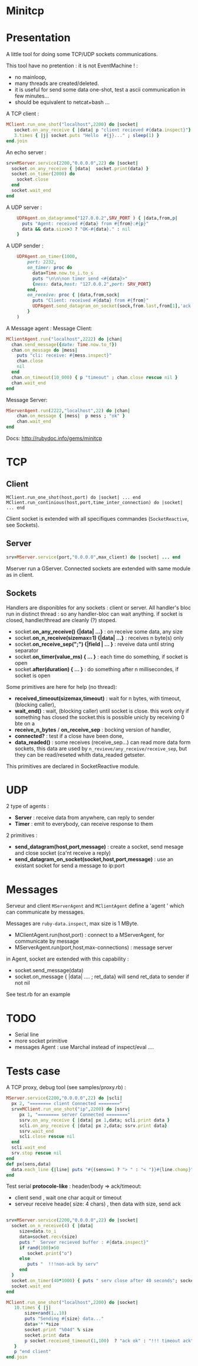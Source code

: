 Minitcp
===

Presentation
==

A little tool for doing some TCP/UDP sockets communications.

This tool have no pretention : it is not EventMachine ! : 

* no mainloop, 
* many threads are created/deleted.
* it is useful for send some data one-shot, test a ascii communication in few minutes...
* should be equivalent to netcat+bash ...


A  TCP client :

```ruby
MClient.run_one_shot("localhost",2200) do |socket|
   socket.on_any_receive { |data| p "client recieved #{data.inspect}"}
   3.times { |j| socket.puts "Hello  #{j}..." ; sleep(1) }
end.join
```

An echo server :

```ruby
srv=MServer.service(2200,"0.0.0.0",22) do |socket|
  socket.on_any_receive { |data|  socket.print(data) }
  socket.on_timer(2000) do
    socket.close
  end
  socket.wait_end
end
```

A UDP server :

```ruby
	UDPAgent.on_datagramme("127.0.0.2",SRV_PORT ) { |data,from,p| 
	  puts "Agent: received #{data} from #{from}:#{p}" 
	  data && data.size>3 ? "OK-#{data}." : nil
	}
```

A UDP sender :

```ruby
	UDPAgent.on_timer(1000, 
		port: 2232,
		on_timer: proc do
		  data=Time.now.to_i.to_s
		  puts "\n\n\non timer send <#{data}>"
		  {mess: data,host: "127.0.0.2",port: SRV_PORT}
		end,
		on_receive: proc { |data,from,sock| 
		  puts "Client: received #{data} from #{from}"  
		  UDPAgent.send_datagram_on_socket(sock,from.last,from[1],'ack')
		}
	)
```

A Message agent :
Message Client:
```ruby
MClientAgent.run("localhost",2222) do |chan|
  chan.send_message({date: Time.now.to_f}) 
  chan.on_message do |mess| 
	puts "cli: receive: #{mess.inspect}" 
	chan.close
	nil
  end
  chan.on_timeout(10_000) { p "timeout" ; chan.close rescue nil }
  chan.wait_end
end
```

Message Server:
```ruby
MServerAgent.run(2222,"localhost",22) do |chan|
    chan.on_message { |mess|  p mess ; "ok" }
    chan.wait_end
end
```

Docs: http://rubydoc.info/gems/minitcp


TCP
===

Client
---

```
MClient.run_one_shot(host,port) do |socket| ... end
MClient.run_continious(host,port,time_inter_connection) do |socket| ... end
```

Client socket is extended with all specifiques commandes (```SocketReactive```, see Sockets).

Server
---

```ruby
srv=MServer.service(port,"0.0.0.0",max_client) do |socket| ... end
```
Mserver run a GServer. 
Connected sockets are extended with same module as in client.

Sockets
---

Handlers are disponibles for any sockets : client or server. 
All handler's bloc run in distinct thread : so any handler-bloc can wait anything.
if socket is closed, handler/thread are cleanly (?) stoped.

* socket.**on_any_receive() {|data| ...}**          : on receive some data, any size
* socket.**on_n_receive(sizemax=1) {|data| ...}**   : receives n byte(s) only
* socket.**on_receive_sep(";") {|field | ... }**    : reveive data until string separator
* socket.**on_timer(value_ms) { ... }**             : each time do something, if socket is open
* socket.**after(duration) { ... }**    : do something after n millisecondes, if socket is open

Some primitives are here for help (no thread):

* **received_timeout(sizemax,timeout)** : wait for n bytes, with timeout, (blocking caller),
* **wait_end()**                        : wait, (blocking caller) until socket is close. this
  work only if something has closed the socket.this is possible unicly by receiving 0 bte on a
* **receive_n_bytes** / **on_receive_sep** : bocking version of handler,
* **connected?** : test if a close have been done,  
* **data_readed()** : some receives (receive_sep...) can read more data form sockets,
 this data are used by ```n_revieve/any_receive/receive_sep```, but they can be read/reseted 
 whith data_readed getseter.

This primitives are declared in SocketReactive module.

UDP
===

2 type of agents : 

* **Server** : receive data from anywhere, can reply to sender
* **Timer**  : emit to everybody, can receive response to them

2 primitives :

* **send_datagram(host,port,message)** : 
   create a socket, send mesage and close socket (ca'nt receive a reply)
* **send_datagram_on_socket(socket,host,port,message)** : 
  use an existant socket for send a message to ip:port

Messages
===
Serveur and client ```MServerAgent``` and ```MClientAgent``` define a 'agent ' which
can communicate by messages.

Messages are ```ruby-data.inspect```, max size is 1 MByte.
* MClientAgent.run(host,port) : connect to a MServerAgent, for communicate by message
* MServerAgent.run(port,host,max-connections) : message server

in Agent, socket are extended with this capability :
* socket.send_message(data)
* socket.on_message { |data|  .... ; ret_data}  will send ret_data to sender if not nil

See test.rb for an example

TODO
==

* Serial line
* more socket primitive
* messages Agent : use Marchal instead of inspect/eval ....

Tests case
==
A TCP proxy, debug tool (see samples/proxy.rb) :

```ruby
MServer.service(2200,"0.0.0.0",22) do |scli|
  px 2, "======== client Connected ========"
  srv=MClient.run_one_shot("ip",2200) do |ssrv|
     px 1, "======== server Connected ========"
     ssrv.on_any_receive { |data| px 1,data; scli.print data }
     scli.on_any_receive { |data| px 2,data; ssrv.print data}
     ssrv.wait_end
     scli.close rescue nil
  end
  scli.wait_end
  srv.stop rescue nil
end   
def px(sens,data)
  data.each_line {|line| puts "#{(sens==1 ? "> " : "< ")}#{line.chomp}"
end

```




Test serial **protocole-like** : header/body => ack/timeout:

* client send <length><data> , wait one char acquit or timeout
* serveur receive heade( size: 4 chars) , then data with size, send ack


```ruby
   
srv=MServer.service(2200,"0.0.0.0",22) do |socket|
  socket.on_n_receive(4) { |data| 
     size=data.to_i
     data=socket.recv(size)
     puts "  Server recieved buffer : #{data.inspect}"
     if rand(100)>50
        socket.print("o") 
     else 
        puts "  !!!non-ack by serv"
     end
  }
  socket.on_timer(40*1000) { puts " serv close after 40 seconds"; socket.close }
  socket.wait_end
end   

MClient.run_one_shot("localhost",2200) do |socket|
   10.times { |j| 
	   size=rand(1..10)
	   puts "Sending #{size} data..."
	   data='*'*size
	   socket.print "%04d" % size
	   socket.print data 
	   p socket.received_timeout(1,100)  ? "ack ok" : "!!! timeout ack"
   }
   p "end client"
end.join


```

